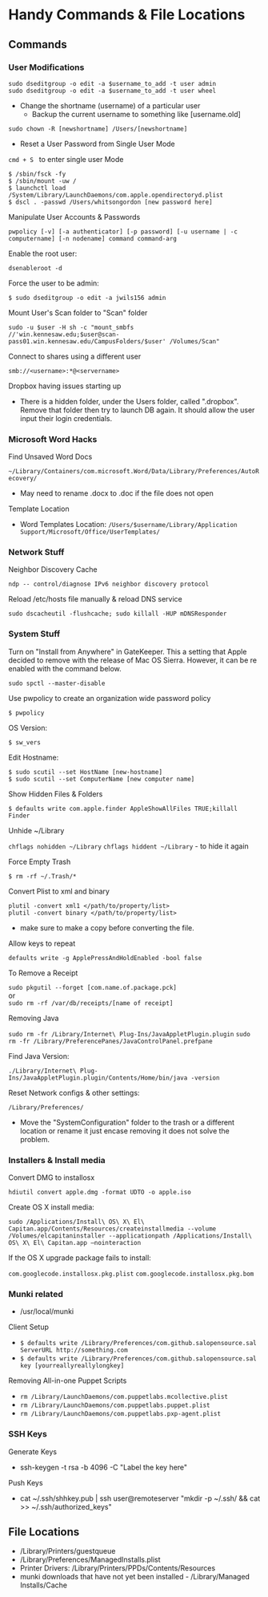 # Handy Commands & File Locations

## Commands

### User Modifications

`sudo dseditgroup -o edit -a $username_to_add -t user admin`  
`sudo dseditgroup -o edit -a $username_to_add -t user wheel`  

- Change the shortname (username) of a particular user
  - Backup the current username to something like [username.old]

`sudo chown -R [newshortname] /Users/[newshortname]`

- Reset a User Password from Single User Mode

`cmd + S ` to enter single user Mode

    $ /sbin/fsck -fy
    $ /sbin/mount -uw /
    $ launchctl load /System/Library/LaunchDaemons/com.apple.opendirectoryd.plist
    $ dscl . -passwd /Users/whitsongordon [new password here]

Manipulate User Accounts & Passwords

  `pwpolicy [-v] [-a authenticator] [-p password] [-u username | -c computername]
                [-n nodename] command command-arg`

Enable the root user:

`dsenableroot -d`

Force the user to be admin:  

`$ sudo dseditgroup -o edit -a jwils156 admin`

Mount User's Scan folder to "Scan" folder

    sudo -u $user -H sh -c "mount_smbfs
    //'win.kennesaw.edu;$user@scan-pass01.win.kennesaw.edu/CampusFolders/$user' /Volumes/Scan"

Connect to shares using a different user

`smb://<username>:*@<servername>`

Dropbox having issues starting up

- There is a hidden folder, under the Users folder, called ".dropbox".
Remove that folder then try to launch DB again. It should allow the user
input their login credentials.

### Microsoft Word Hacks

Find Unsaved Word Docs

`~/Library/Containers/com.microsoft.Word/Data/Library/Preferences/AutoRecovery/`

- May need to rename .docx to .doc if the file does not open  

Template Location

- Word Templates Location: `/Users/$username/Library/Application Support/Microsoft/Office/UserTemplates/`

### Network Stuff

Neighbor Discovery Cache

`ndp -- control/diagnose IPv6 neighbor discovery protocol`

Reload /etc/hosts file manually & reload DNS service

`sudo dscacheutil -flushcache; sudo killall -HUP mDNSResponder`

### System Stuff

Turn on "Install from Anywhere" in GateKeeper. This a setting that Apple decided to remove with the release of Mac OS Sierra. However, it can be re enabled with the command below. 

`sudo spctl --master-disable`

Use pwpolicy to create an organization wide password policy

`$ pwpolicy`

OS Version:

`$ sw_vers`

Edit Hostname:

`$ sudo scutil --set HostName [new-hostname]`  
`$ sudo scutil --set ComputerName [new computer name]`

Show Hidden Files & Folders

`$ defaults write com.apple.finder AppleShowAllFiles TRUE;killall Finder`

Unhide ~/Library

`chflags nohidden ~/Library`
`chflags hiddent ~/Library` - to hide it again

Force Empty Trash

`$ rm -rf ~/.Trash/*`

Convert Plist to xml and binary

`plutil -convert xml1 </path/to/property/list>`  
`plutil -convert binary </path/to/property/list>`

- make sure to make a copy before converting the file.

Allow keys to repeat

`defaults write -g ApplePressAndHoldEnabled -bool false`

To Remove a Receipt

`sudo pkgutil --forget [com.name.of.package.pck]`  
or   
`sudo rm -rf /var/db/receipts/[name of receipt]`

Removing Java

`sudo rm -fr /Library/Internet\ Plug-Ins/JavaAppletPlugin.plugin`
`sudo rm -fr /Library/PreferencePanes/JavaControlPanel.prefpane`

Find Java Version:

`./Library/Internet\
Plug-Ins/JavaAppletPlugin.plugin/Contents/Home/bin/java -version`

Reset Network configs & other settings:

`/Library/Preferences/`

- Move the "SystemConfiguration" folder to the trash or a different
location or rename it just encase removing it does not solve the problem.

### Installers & Install media

Convert DMG to installosx

`hdiutil convert apple.dmg -format UDTO -o apple.iso`

Create OS X install media:

`sudo /Applications/Install\ OS\ X\ El\
    Capitan.app/Contents/Resources/createinstallmedia --volume
    /Volumes/elcapitaninstaller --applicationpath /Applications/Install\ OS\
    X\ El\ Capitan.app –nointeraction`

If the OS X upgrade package fails to install:

`com.googlecode.installosx.pkg.plist`
`com.googlecode.installosx.pkg.bom`

### Munki related

- /usr/local/munki

Client Setup

- `$ defaults write /Library/Preferences/com.github.salopensource.sal ServerURL http://something.com`  
- `$ defaults write /Library/Preferences/com.github.salopensource.sal key [yourreallyreallylongkey]`

Removing All-in-one Puppet Scripts

- `rm /Library/LaunchDaemons/com.puppetlabs.mcollective.plist`
- `rm /Library/LaunchDaemons/com.puppetlabs.puppet.plist`
- `rm /Library/LaunchDaemons/com.puppetlabs.pxp-agent.plist`

### SSH Keys

Generate Keys

- ssh-keygen -t rsa -b 4096 -C "Label the key here"

Push Keys

- cat ~/.ssh/shhkey.pub | ssh user@remoteserver "mkdir -p ~/.ssh/ && cat >> ~/.ssh/authorized_keys"

## File Locations

- /Library/Printers/guestqueue
- /Library/Preferences/ManagedInstalls.plist
- Printer Drivers: /Library/Printers/PPDs/Contents/Resources
- munki downloads that have not yet been installed - /Library/Managed\
Installs/Cache
